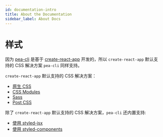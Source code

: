 ```yaml
---
id: documentation-intro
title: About the Documentation
sidebar_label: About Docs
---
```


# 样式

因为 [pea-cli](https://github.com/pea-team/pea-cli) 是基于 [create-react-app](https://github.com/facebook/create-react-app) 开发的，所以 `create-react-app` 默认支持的 CSS 解决方案 `pea-cli` 同样支持。

`create-react-app` 默认支持的 CSS 解决方案：

- [原生 CSS](https://facebook.github.io/create-react-app/docs/adding-a-stylesheet)
- [CSS Modules](https://facebook.github.io/create-react-app/docs/adding-a-css-modules-stylesheet)
- [Sass](https://facebook.github.io/create-react-app/docs/adding-a-sass-stylesheet)
- [Post CSS](https://facebook.github.io/create-react-app/docs/adding-a-sass-stylesheet)



除了 `create-react-app` 默认支持的 CSS 解决方案，`pea-cli` 还内置支持:

- [使用 styled-jsx](/docs/styles/styled-jsx)
- [使用 styled-components](/docs/styles/styled-components)